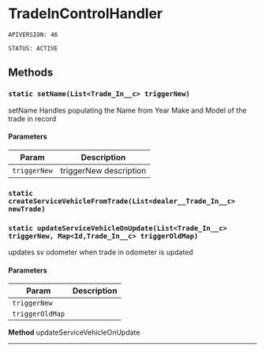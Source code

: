 # TradeInControlHandler

`APIVERSION: 46`

`STATUS: ACTIVE`
## Methods
### `static setName(List<Trade_In__c> triggerNew)`

setName Handles populating the Name from Year Make and Model of the trade in record

#### Parameters

|Param|Description|
|---|---|
|`triggerNew`|triggerNew description|

### `static createServiceVehicleFromTrade(List<dealer__Trade_In__c> newTrade)`
### `static updateServiceVehicleOnUpdate(List<Trade_In__c> triggerNew, Map<Id,Trade_In__c> triggerOldMap)`

updates sv odometer when trade in odometer is updated

#### Parameters

|Param|Description|
|---|---|
|`triggerNew`||
|`triggerOldMap`||


**Method** updateServiceVehicleOnUpdate

---
